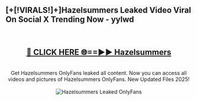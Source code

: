 <h2>[+[!VIRALS!]+]Hazelsummers Leaked Video Viral On Social X Trending Now - yylwd</h2>
<br>
<div align="center">
<h2><a href="https://libra.edu.pl?Hazelsummers" rel="nofollow">🔴 CLICK HERE 🌐==►► Hazelsummers</a></h2>
<br>
Get Hazelsummers OnlyFans leaked all content. Now you can access all videos and pictures of Hazelsummers OnlyFans. New Updated Files 2025!
<br>
<br>
<a href="https://libra.edu.pl?Hazelsummers" rel="nofollow" data-target="animated-image.originalLink"><img src="https://i.ibb.co.com/WyWwxjT/player-gif2.gif" alt="Hazelsummers Leaked OnlyFans" style="max-width: 100%; display: inline-block;" data-target="animated-image.originalImage"></a>
</div>
<br>